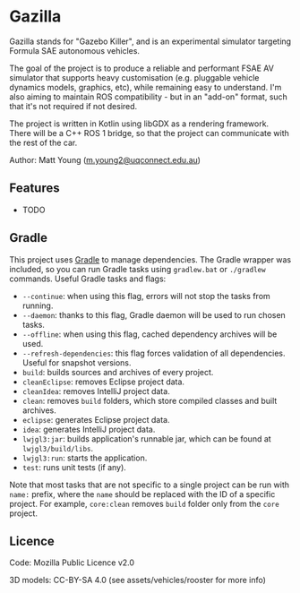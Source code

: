 # Gazilla
Gazilla stands for "Gazebo Killer", and is an experimental simulator targeting Formula SAE autonomous vehicles.

The goal of the project is to produce a reliable and performant FSAE AV simulator that supports heavy customisation
(e.g. pluggable vehicle dynamics models, graphics, etc), while remaining easy to understand. I'm also aiming to maintain
ROS compatibility - but in an "add-on" format, such that it's not required if not desired.

The project is written in Kotlin using libGDX as a rendering framework. There will be a C++ ROS 1 bridge, so that
the project can communicate with the rest of the car.

Author: Matt Young (m.young2@uqconnect.edu.au)

## Features
- TODO

## Gradle
This project uses [Gradle](http://gradle.org/) to manage dependencies.
The Gradle wrapper was included, so you can run Gradle tasks using `gradlew.bat` or `./gradlew` commands.
Useful Gradle tasks and flags:

- `--continue`: when using this flag, errors will not stop the tasks from running.
- `--daemon`: thanks to this flag, Gradle daemon will be used to run chosen tasks.
- `--offline`: when using this flag, cached dependency archives will be used.
- `--refresh-dependencies`: this flag forces validation of all dependencies. Useful for snapshot versions.
- `build`: builds sources and archives of every project.
- `cleanEclipse`: removes Eclipse project data.
- `cleanIdea`: removes IntelliJ project data.
- `clean`: removes `build` folders, which store compiled classes and built archives.
- `eclipse`: generates Eclipse project data.
- `idea`: generates IntelliJ project data.
- `lwjgl3:jar`: builds application's runnable jar, which can be found at `lwjgl3/build/libs`.
- `lwjgl3:run`: starts the application.
- `test`: runs unit tests (if any).

Note that most tasks that are not specific to a single project can be run with `name:` prefix, where the `name` should be replaced with the ID of a specific project.
For example, `core:clean` removes `build` folder only from the `core` project.

## Licence
Code: Mozilla Public Licence v2.0

3D models: CC-BY-SA 4.0 (see assets/vehicles/rooster for more info)